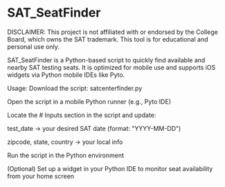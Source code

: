 # SAT_SeatFinder

DISCLAIMER:
This project is not affiliated with or endorsed by the College Board, which owns the SAT trademark. This tool is for educational and personal use only.

SAT_SeatFinder is a Python-based script to quickly find available and nearby SAT testing seats. It is optimized for mobile use and supports iOS widgets via Python mobile IDEs like Pyto.

Usage:
Download the script: satcenterfinder.py

Open the script in a mobile Python runner (e.g., Pyto IDE)

Locate the # Inputs section in the script and update:

test_date → your desired SAT date (format: "YYYY-MM-DD")

zipcode, state, country → your local info

Run the script in the Python environment

(Optional) Set up a widget in your Python IDE to monitor seat availability from your home screen
